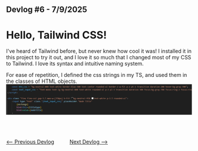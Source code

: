 ## Devlog #6 - 7/9/2025
# Hello, Tailwind CSS!

I've heard of Tailwind before, but never knew how cool it was! I installed it in this project to try it out, and I love it so much that I changed most of my CSS to Tailwind. I love its syntax and intuitive naming system.

For ease of repetition, I defined the css strings in my TS, and used them in the classes of HTML objects.
![TS CSS](img/devlog_6_tailwind.png)

<br>
<br>

[<-- Previous Devlog](DEVLOG_5.md)   [Next Devlog -->](DEVLOG_7.md)